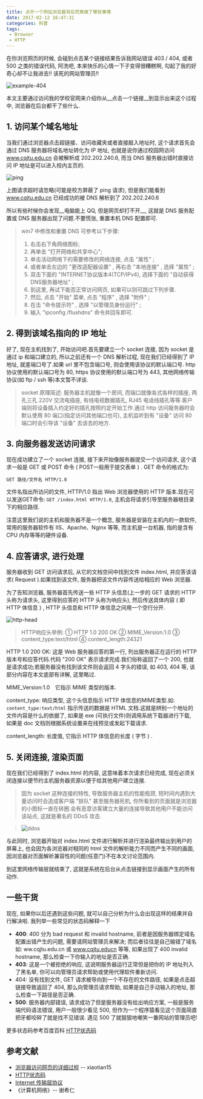 ```yaml
---
title: 点开一个网站浏览器背后究竟做了哪些事情
date: 2017-02-12 16:47:31
categories: 科普
tags:
 - Browser
 - HTTP
---
```


在你浏览网页的时候, 会碰到点击某个链接结果告诉我网站错误 403 / 404, 或者 500 之类的错误代码, 阿洗吧, 本来快乐的心情一下子变得很糟糕啊, 勾起了我的好奇心却不让我进去!! 该死的网站管理员!!

![example-404](example-404.png)

本文主要通过访问我的学校官网来介绍你从__点击一个链接__到显示出来这个过程中, 浏览器在后台都干了些什么.

<!-- more -->

## 1. 访问某个域名地址

当我们通过浏览器点击超链接、访问收藏夹或者直接敲入地址时, 这个请求首先会通过 DNS 服务器将域名地址转化为 IP 地址, 也就是说你通过校园网访问 www.cqjtu.edu.cn 会被解析成 202.202.240.6, 而当 DNS 服务器出错时直接访问 IP 地址是可以进入校内主页的.

![ping](ping.png)

上图请求超时请忽略(可能是校方屏蔽了 ping 请求), 但是我们能看到 www.cqjtu.edu.cn 已经成功的被 DNS 解析到了 202.202.240.6

所以有些时候你会发现__电脑能上 QQ, 但是网页却打不开__, 这就是 DNS 服务配置或 DNS 服务器出现了问题.不要慌张, 重置本机 DNS 配置即可.

> win7 中修改和重置 DNS 可参考以下步骤:
> 1. 右击右下角网络图标;
> 2. 再单击 "打开网络和共享中心";
> 3. 单击活动网络下的需要修改的网络连接, 点击 "属性" ;
> 4. 或者单击左边的 "更改适配器设置" , 再右击 "本地连接" , 选择 "属性" ;
> 5. 双击下面的 "INTERNET协议版本4(TCP/IPv4), 选择下面的 "自动获得DNS服务器地址" ;
> 6. 到这里, 再试下能否正常访问网页, 如果可以则可跳过下列步骤.
> 7. 然后, 点击 "开始" 菜单, 点击 "程序" , 选择 "附件" ;
> 8. 在击 "命令提示符" , 选择 "以管理员身份运行" ;
> 9. 输入 "ipconfig /flushdns" 命令并回车即可.

## 2. 得到该域名指向的 IP 地址

好了, 现在主机找到了, 开始访问吧.首先要建立一个 socket 连接, 因为 socket 是通过 ip 和端口建立的, 所以之前还有一个 DNS 解析过程, 现在我们已经得到了 IP 地址, 就差端口号了.如果 url 里不包含端口号, 则会使用该协议的默认端口号. http 协议使用的默认端口号为 80, https 协议使用的默认端口号为 443, 其他网络传输协议(如 ftp / ssh 等)本文暂不详谈.

> socket 原理简述: 服务器主机就像一个房间, 而端口就像各式各样的插座, 两孔三孔 220V 交流电插座, 有线电视数据插孔, RJ45 电话线插孔等等.客户端则将设备插入约定好的插孔按照约定开始工作.通过 http 访问服务器时会默认使用 80 端口(指定访问其他端口也可), 主机监听到有 "设备" 访问 80 端口时会引导该 "设备" 去该去的地方.

## 3. 向服务器发送访问请求

现在成功建立了一个 socket 连接, 接下来开始像服务器提交一个访问请求, 这个请求一般是 GET 或 POST 命令 ( POST一般用于提交表单 ) . GET 命令的格式为:

    GET 路径/文件名 HTTP/1.0

文件名指出所访问的文件, HTTP/1.0 指出 Web 浏览器使用的 HTTP 版本.现在可以发送GET命令: ` GET /index.html HTTP/1.0 `, 主机会将请求引导至服务器根目录下的相应路径.

注意这里我们说的主机和服务器不是一个概念, 服务器是安装在主机内的一款软件, 常用的服务器软件有 IIS、Apache、Nginx 等等, 而主机是一台机器, 指的是含有 CPU 内存等等的硬件设备.

## 4. 应答请求, 进行处理

服务器收到 GET 访问请求后, 从它的文档空间中找到文件 index.html, 并应答该请求( Request ).如果找到该文件, 服务器把该文件内容传送给相应的 Web 浏览器.

为了告知浏览器, 服务器首先传送一些 HTTP 头信息(上一步的 GET 请求的 HTTP 头称为请求头, 这里得到应答的 HTTP 头称为响应头), 然后传送具体内容 ( 即 HTTP 体信息 ) , HTTP 头信息和 HTTP 体信息之间用一个空行分开.

![http-head](http-head.png)

> HTTP响应头举例:
>   ① HTTP 1.0 200 OK
>   ② MIME_Version:1.0
>   ③ content_type:text/html
>   ④ content_length:24321

HTTP 1.0 200 OK: 这是 Web 服务器应答的第一行, 列出服务器正在运行的 HTTP 版本号和应答代码.代码 "200 OK" 表示请求完成.我们俗称返回了一个 200, 也就是请求成功;若服务器没有找到该文件则会返回 4 字头的错误, 如 403, 404 等, 该部分内容在本文底部有详解, 这里略过.

MIME_Version:1.0　它指示 MIME 类型的版本.

content_type: 响应类型, 这个头信息指示 HTTP 体信息的MIME类型.如: ` content_type:text/html ` 指示传送的数据是 HTML 文档.这就是辨别一个地址的文件内容是什么的依据了, 如果是 exe (可执行文件)则调用系统下载器进行下载, 如果是 doc 文档则根据系统设置来在线预览或发起下载请求.

content_length: 长度值, 它指示 HTTP 体信息的长度 ( 字节 ) .

## 5. 关闭连接, 渲染页面

现在我们已经得到了 index.html 的内容, 这意味着本次请求已经完成, 现在必须关闭连接以便节约主机服务器资源以便于给其他用户建立连接.

> 因为 socket 这种连接的特性, 导致服务器主机的性能瓶颈, 短时间内遇到大量访问时会造成客户端 "排队" 甚至服务器死机, 你所看到的页面就是浏览器的小图标一直在转圈.会有恶意访客建立大量的连接导致其他用户不能访问该站点, 这就是著名的 DDoS 攻击.

> ![ddos](ddos.jpg)

与此同时, 浏览器开始对 index.html 文件进行解析并进行渲染最终输出到用户的屏幕上, 也会因为各浏览器对相同的 html 文件的解析能力不同而产生不同的画面, 因浏览器对页面解析兼容性的问题(任意门)不在本文讨论范围内.

到这里网络传输层就结束了, 这就是系统在后台从点击链接到显示画面产生的所有动作.

## 一些干货

现在, 如果你以后还遇到这些问题, 就可以自己分析为什么会出现这样的结果并自行解决啦. 我列举一些常见的状态码解释一下

* __400__: 400 分为 bad request 和 invalid hostname, 前者是因服务器绑定域名配置出错产生的问题, 需要请网站管理员来解决; 而后者往往是自己输错了域名如: ww.cqjtu.edu.cn 或 www.cqjtu.educn 等等, 如果出现了 400 invalid hostname, 那么检查一下你输入的地址是否正确.
* __403__: 这是一个被拒绝的响应, 这说明服务器运行正常但是把你的 IP 地址列入了黑名单, 你可以向管理员请求帮助或使用代理软件重新访问.
* 404: 没有找到文件, GET 请求被导向到一个不存在的文件路径, 如果是点击超链接导致返回了 404, 那么向管理员请求帮助, 如果是自己手动输入的地址, 那么检查一下路径是否正确.
* __500__: 服务器内部错误, 请求成功了但是服务器没有给出响应方案, 一般是服务端代码语法错误, 用户一般很少看见 500, 但作为一个程序猿看见这个页面简直把牙都咬碎了就是找不见错误. 遇见 500 了就狠狠地嘲笑一番网站的管理员吧!

更多状态码参考百度百科 [HTTP状态码](http://baike.baidu.com/view/1790469.htm)

## 参考文献

* [浏览器访问网页的详细过程](http://blog.csdn.net/xiaotian15/article/details/8625302) -- xiaotian15
* [HTTP状态码](http://baike.baidu.com/view/1790469.htm)
* [Internet 传输层协议](http://www.cic.tsinghua.edu.cn/jdx/book6/3.htm)
* 《计算机网络》-- 谢希仁
